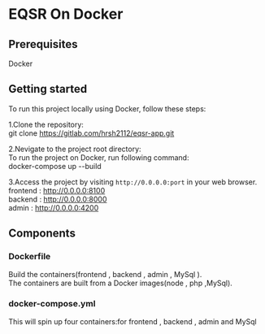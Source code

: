 # EQSR On Docker

## Prerequisites
Docker

## Getting started
To run this project locally using Docker, follow these steps:

1.Clone the repository:\
git clone https://gitlab.com/hrsh2112/eqsr-app.git

2.Nevigate to the project root directory:\
To run the project on Docker, run following command:\
docker-compose up --build

3.Access the project by visiting `http://0.0.0.0:port` in your web browser.\
  frontend : http://0.0.0.0:8100 \
  backend  : http://0.0.0.0:8000 \
  admin    : http://0.0.0.0:4200


## Components

### Dockerfile
Build the containers(frontend , backend , admin , MySql ). \
The containers are built from a Docker images(node , php ,MySql).

### docker-compose.yml
This will spin up four containers:for frontend , backend , admin and MySql
